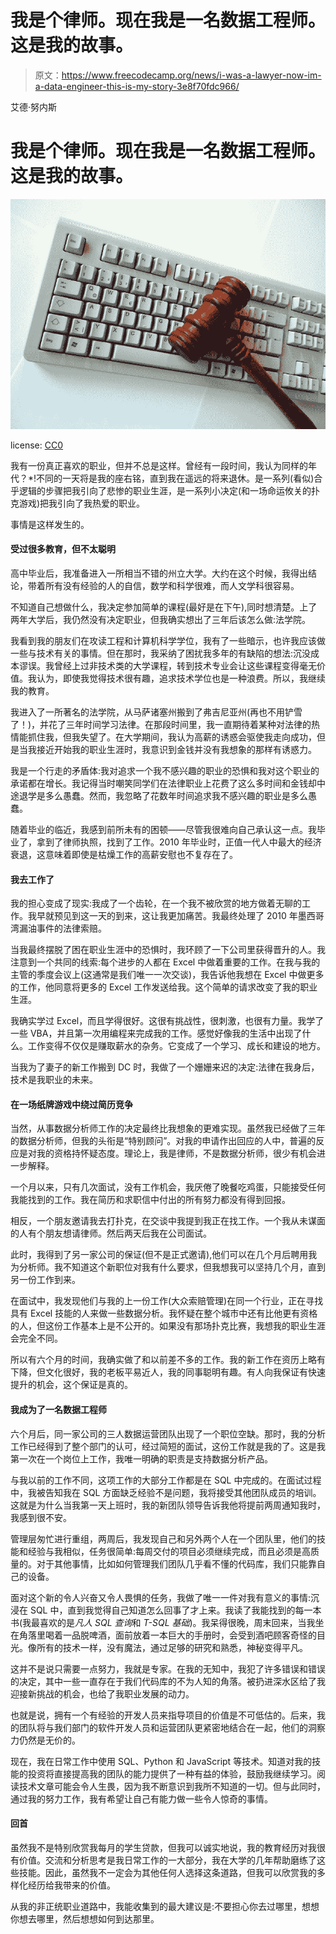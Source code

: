 # 我是个律师。现在我是一名数据工程师。这是我的故事。

> 原文：<https://www.freecodecamp.org/news/i-was-a-lawyer-now-im-a-data-engineer-this-is-my-story-3e8f70fdc966/>

艾德·努内斯

# 我是个律师。现在我是一名数据工程师。这是我的故事。

![xUZ9glGMdgys00cFr6CfVCRuebXyHDYkEZc8](img/dda2797161fa138a9fcb9a8c8400a959.png)

license: [CC0](https://creativecommons.org/share-your-work/public-domain/cc0/)

我有一份真正喜欢的职业，但并不总是这样。曾经有一段时间，我认为同样的年代？*!不同的一天将是我的座右铭，直到我在遥远的将来退休。是一系列(看似)合乎逻辑的步骤把我引向了悲惨的职业生涯，是一系列小决定(和一场命运攸关的扑克游戏)把我引向了我热爱的职业。

事情是这样发生的。

#### 受过很多教育，但不太聪明

高中毕业后，我准备进入一所相当不错的州立大学。大约在这个时候，我得出结论，带着所有没有经验的人的自信，数学和科学很难，而人文学科很容易。

不知道自己想做什么，我决定参加简单的课程(最好是在下午),同时想清楚。上了两年大学后，我仍然没有决定职业，但我确实想出了三年后该怎么做:法学院。

我看到我的朋友们在攻读工程和计算机科学学位，我有了一些暗示，也许我应该做一些与技术有关的事情。但在那时，我采纳了困扰我多年的有缺陷的想法:沉没成本谬误。我曾经上过非技术类的大学课程，转到技术专业会让这些课程变得毫无价值。我认为，即使我觉得技术很有趣，追求技术学位也是一种浪费。所以，我继续我的教育。

我进入了一所著名的法学院，从马萨诸塞州搬到了弗吉尼亚州(再也不用铲雪了！)，并花了三年时间学习法律。在那段时间里，我一直期待着某种对法律的热情能抓住我，但我失望了。在大学期间，我认为高薪的诱惑会驱使我走向成功，但是当我接近开始我的职业生涯时，我意识到金钱并没有我想象的那样有诱惑力。

我是一个行走的矛盾体:我对追求一个我不感兴趣的职业的恐惧和我对这个职业的承诺都在增长。我记得当时嘲笑同学们在法律职业上花费了这么多时间和金钱却中途退学是多么愚蠢。然而，我忽略了花数年时间追求我不感兴趣的职业是多么愚蠢。

随着毕业的临近，我感到前所未有的困顿——尽管我很难向自己承认这一点。我毕业了，拿到了律师执照，找到了工作。2010 年毕业时，正值一代人中最大的经济衰退，这意味着即使是枯燥工作的高薪安慰也不复存在了。

#### 我去工作了

我的担心变成了现实:我成了一个齿轮，在一个我不被欣赏的地方做着无聊的工作。我早就预见到这一天的到来，这让我更加痛苦。我最终处理了 2010 年墨西哥湾漏油事件的法律索赔。

当我最终摆脱了困在职业生涯中的恐惧时，我环顾了一下公司里获得晋升的人。我注意到一个共同的线索:每个进步的人都在 Excel 中做着重要的工作。在我与我的主管的季度会议上(这通常是我们唯一一次交谈)，我告诉他我想在 Excel 中做更多的工作，他同意将更多的 Excel 工作发送给我。这个简单的请求改变了我的职业生涯。

我确实学过 Excel，而且学得很好。这很有挑战性，很刺激，也很有力量。我学了一些 VBA，并且第一次用编程来完成我的工作。感觉好像我的生活中出现了什么。工作变得不仅仅是赚取薪水的杂务。它变成了一个学习、成长和建设的地方。

当我为了妻子的新工作搬到 DC 时，我做了一个姗姗来迟的决定:法律在我身后，技术是我职业的未来。

#### 在一场纸牌游戏中绕过简历竞争

当然，从事数据分析师工作的决定最终比我想象的更难实现。虽然我已经做了三年的数据分析师，但我的头衔是“特别顾问”。对我的申请作出回应的人中，普遍的反应是对我的资格持怀疑态度。理论上，我是律师，不是数据分析师，很少有机会进一步解释。

一个月以来，只有几次面试，没有工作机会，我厌倦了晚餐吃鸡蛋，只能接受任何我能找到的工作。我在简历和求职信中付出的所有努力都没有得到回报。

相反，一个朋友邀请我去打扑克，在交谈中我提到我正在找工作。一个我从未谋面的人有个朋友想请律师。然后两天后我在公司面试。

此时，我得到了另一家公司的保证(但不是正式邀请),他们可以在几个月后聘用我为分析师。我不知道这个新职位对我有什么要求，但我想我可以坚持几个月，直到另一份工作到来。

在面试中，我发现他们与我的上一份工作(大众索赔管理)在同一个行业，正在寻找具有 Excel 技能的人来做一些数据分析。我怀疑在整个城市中还有比他更有资格的人，但这份工作基本上是不公开的。如果没有那场扑克比赛，我想我的职业生涯会完全不同。

所以有六个月的时间，我确实做了和以前差不多的工作。我的新工作在资历上略有下降，但文化很好，我的老板平易近人，我的同事聪明有趣。有人向我保证有快速提升的机会，这个保证是真的。

#### 我成为了一名数据工程师

六个月后，同一家公司的三人数据运营团队出现了一个职位空缺。那时，我的分析工作已经得到了整个部门的认可，经过简短的面试，这份工作就是我的了。这是我第一次在一个岗位上工作，我唯一明确的职责是支持数据分析产品。

与我以前的工作不同，这项工作的大部分工作都是在 SQL 中完成的。在面试过程中，我被告知我在 SQL 方面缺乏经验不是问题，我将接受其他团队成员的培训。这就是为什么当我第一天上班时，我的新团队领导告诉我他将提前两周通知我时，我感到很不安。

管理层匆忙进行重组，两周后，我发现自己和另外两个人在一个团队里，他们的技能和经验与我相似，任务很简单:每周交付的项目必须继续完成，而且必须是高质量的。对于其他事情，比如如何管理我们团队几乎看不懂的代码库，我们只能靠自己的设备。

面对这个新的令人兴奋又令人畏惧的任务，我做了唯一一件对我有意义的事情:沉浸在 SQL 中，直到我觉得自己知道怎么回事了才上来。我读了我能找到的每一本书(我最喜欢的是*凡人 SQL 查询*和 *T-SQL 基础*)。我呆得很晚，周末回来，当我坐在角落里喝着一品脱啤酒，面前放着一本巨大的手册时，会受到酒吧顾客奇怪的目光。像所有的技术一样，没有魔法，通过足够的研究和熟悉，神秘变得平凡。

这并不是说只需要一点努力，我就是专家。在我的无知中，我犯了许多错误和错误的决定，其中一些一直存在于我们代码库的不为人知的角落。被扔进深水区给了我迎接新挑战的机会，也给了我职业发展的动力。

也就是说，拥有一个有经验的开发人员来指导项目的价值是不可低估的。后来，我的团队将与我们部门的软件开发人员和运营团队更紧密地结合在一起，他们的洞察力仍然是无价的。

现在，我在日常工作中使用 SQL、Python 和 JavaScript 等技术。知道对我的技能的投资将直接提高我的团队的能力提供了一种有益的体验，鼓励我继续学习。阅读技术文章可能会令人生畏，因为我不断意识到我所不知道的一切。但与此同时，通过我的努力工作，我有希望让自己有能力做一些令人惊奇的事情。

#### 回首

虽然我不是特别欣赏我每月的学生贷款，但我可以诚实地说，我的教育经历对我很有价值。交流和分析思考是我日常工作的一大部分，我在大学的几年帮助磨练了这些技能。因此，虽然我不一定会为其他任何人选择这条道路，但我可以欣赏我的多样化经历给我带来的价值。

从我的非正统职业道路中，我能收集到的最大建议是:不要担心你去过哪里，想想你想去哪里，然后想想如何到达那里。